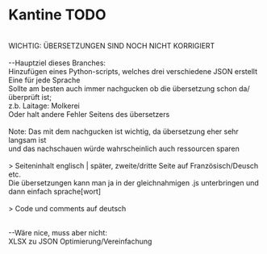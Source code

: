# Kantine TODO
<br>WICHTIG: ÜBERSETZUNGEN SIND NOCH NICHT KORRIGIERT
<br>
<br>--Hauptziel dieses Branches:
<br>Hinzufügen eines Python-scripts, welches drei verschiedene JSON erstellt
<br>Eine für jede Sprache
<br>Sollte am besten auch immer nachgucken ob die übersetzung schon da/überprüft ist;
<br>z.b. Laitage: Molkerei
<br>Oder halt andere Fehler Seitens des übersetzers
<br>
<br>Note: Das mit dem nachgucken ist wichtig, da übersetzung eher sehr langsam ist
<br>und das nachschauen würde wahrscheinlich auch ressourcen sparen
<br>
<br>> Seiteninhalt englisch | später, zweite/dritte Seite auf Französisch/Deusch etc.
<br>Die übersetzungen kann man ja in der gleichnahmigen .js unterbringen und dann einfach sprache[wort]
<br>
<br>> Code und comments auf deutsch

<br>--Wäre nice, muss aber nicht:
<br>XLSX zu JSON Optimierung/Vereinfachung